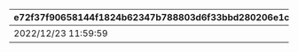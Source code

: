 |e72f37f90658144f1824b62347b788803d6f33bbd280206e1cc2e5747b1d7e4a|38b60307bd862c8fc3d9b671c15043b8c96d787be676f1770b4cc09bc2c09b47|bf7fcd360a6a79538b829c6a84c06733270e39c29b7826101f72b76d6d6677c9|0122b43001950d1b212d761c27f987fba7c886219a8076b91aa43383974ae0e1|533da3f5c53d9c1e2083e92851b6163d095a7758482101dd24524032b8ee753f|488fed6209849dc5c3994aba9f8da7464bfc4e2157af65377ac97a4c65b886c2|f31e99d13c190528e87fc68186e225c7b21c950a3703f8ced8243ce0068ad298|24d33e016be0fc1b41a92de93166e35bef44c903f32bf023ffc6ba9034e3af6d|ac1e97dd75911547820bd72c3599030b8d090ce4a441fffee53a96c4ebcf9f9b|1212e87fa35368686dc6162d5a1da56d22666b506b0f9f47f5d80c23c93991c4|f8843dd33fa1d75a3d1fd4c9802e84421aa8dc8f743d700f8f25cdb53729eb64|578bb914b341402fbcfbfaca0af7d0718d4ab246f37dde96fe7c95dd28460db1|
| --- | --- | --- | --- | --- | --- | --- | --- | --- | --- | --- | --- |
|2022/12/23 11:59:59|2000002|2022/12/15 15:00:00|2022/12/16 12:00:00|2022/12/22 11:59:59||2116006|bgm_M643|2023/01/09 11:59:59|9000003|終炎のエリュシオン|3|